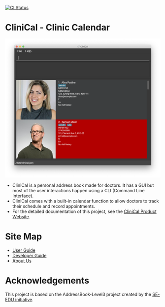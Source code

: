 [![CI Status](https://github.com/AY2021S1-CS2103T-W11-4/tp/workflows/Java%20CI/badge.svg)](https://github.com/AY2021S1-CS2103T-W11-4/tp/actions)

# CliniCal - Clinic Calendar

![Ui](docs/images/Ui.png)

* CliniCal is a personal address book made for doctors. It has a GUI but most of the user interactions happen using a CLI (Command Line Interface).
* CliniCal comes with a built-in calendar function to allow doctors to track their schedule and record appointments.
* For the detailed documentation of this project, see the [CliniCal Product Website](https://ay2021s1-cs2103t-w11-4.github.io/tp/).

# Site Map
* [User Guide](https://ay2021s1-cs2103t-w11-4.github.io/tp/UserGuide.html)
* [Developer Guide](https://ay2021s1-cs2103t-w11-4.github.io/tp/DeveloperGuide.html)
* [About Us](https://ay2021s1-cs2103t-w11-4.github.io/tp/AboutUs.html)

# Acknowledgements
This project is based on the AddressBook-Level3 project created by the [SE-EDU initiative](https://se-education.org).

